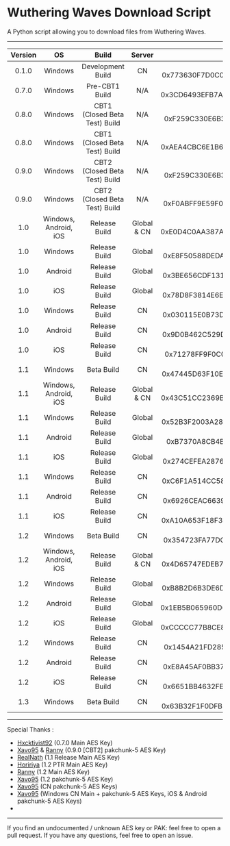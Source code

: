 # Wuthering Waves Download Script

A Python script allowing you to download files from Wuthering Waves.

___

| Version | OS | Build | Server |                                AES Keys                                 | Status |
|:-------:|:--:|:----:|:-------:|:----------------------------------------------------------------------:|:------:|
| 0.1.0 | Windows | Development Build | CN | Main Key: 0x773630F7D0C0516311D0598C538EB94AABAD423208F3633A98E34513557DE2C5 | Functional |
| 0.7.0 | Windows | Pre-CBT1 Build | N/A | Main Key: 0x3CD6493EFB7AE59DC3452D0F9CFF44D2CAD4BDC1FBA00DF7CC4FA4707A81AD75 | Functional |
| 0.8.0 | Windows | CBT1 (Closed Beta Test) Build | N/A | Main Key: 0xF259C330E6B308BF34086CF30013241A1277F6E25D8F580746C2E8829EA1E15F | Functional |
| 0.8.0 | Windows | CBT1 (Closed Beta Test) Build | N/A | pakchunk-5: 0xAEA4CBC6E1B6CCCD49F2426087AFDDC1F84662B45019BB6CBFFD62F470AFCDD5 | Functional |
| 0.9.0 | Windows | CBT2 (Closed Beta Test) Build | N/A | Main Key: 0xF259C330E6B308BF34086CF30013241A1277F6E25D8F580746C2E8829EA1E15F | Functional |
| 0.9.0 | Windows | CBT2 (Closed Beta Test) Build | N/A | pakchunk-5: 0xF0ABFF9E59F0A1C5723AA146CBC190B641E5528E18F2AF1AA364A741E80E3EC8 | Functional |
| 1.0 | Windows, Android, iOS | Release Build | Global & CN | Main Key: 0xE0D4C0AA387A268B29C397E3C0CAD934522EFC96BE5526D6288EA26351CDACC9 | Functional |
| 1.0 | Windows | Release Build | Global | pakchunk-5 : 0xE8F50588DEDAE3C5158E78FA7349A2C1E09CEC20B4A0FA4B2CF82C0ADDEFE2EA | Functional |
| 1.0 | Android | Release Build | Global | pakchunk-5 : 0x3BE656CDF13186E14E15E2A088FDB6D888DF8890501305F882B6751D655BC91D | Untested |
| 1.0 | iOS | Release Build | Global | pakchunk-5 : 0x78D8F3814E6EB5AE71466DEDE1BA6F1C22DB5769455924B9D10A4C3E89E364D9 | Untested |
| 1.0 | Windows | Release Build | CN | pakchunk-5 : 0x030115E0B73D89503D64D89FA4CA4966C16FC3B366AEE6A1BE3954F5EDD09661 | Untested |
| 1.0 | Android | Release Build | CN | pakchunk-5 : 0x9D0B462C529DBA54DF23E18FAA758591798ED477AC664316F1C1F97992F0C3CE | Untested |
| 1.0 | iOS | Release Build | CN | pakchunk-5 : 0x71278FF9F0C0B607908EFCAC4EA412E763144F011746EE0BF55A86EE950DE787 | Untested |
| 1.1 | Windows | Beta Build | CN | Main Key: 0x47445D63F10E5EB004B8D3352A58C3E8444E1F7D1907A442D204161C71C567DC | Functional |
| 1.1 | Windows, Android, iOS | Release Build | Global & CN| Main Key: 0x43C51CC2369B9DD195EDCF426C78E30E99D7514DC14E8C03A831E128A3941010 | Functional |
| 1.1 | Windows | Release Build | Global | pakchunk-5 : 0x52B3F2003A28C3145C98866BEECC3F884051140E03CC42946A89DB126AD55E9C | Functional |
| 1.1 | Android | Release Build | Global | pakchunk-5 : 0xB7370A8CB4BF5BECACA1325DDC0FF17F7E20C1145962D2F5CEA4CD0BB984EE | Untested |
| 1.1 | iOS | Release Build | Global | pakchunk-5 : 0x274CEFEA28768C320ECA33736968D98EE31DEC6C32536A862C8E7954EA0EB3F7 | Untested |
| 1.1 | Windows | Release Build | CN | pakchunk-5 : 0xC6F1A514CC58A88C1FE934E93DBD6E532EA5A00C2A2C9E4AE7774832BFF0686D | Untested |
| 1.1 | Android | Release Build | CN | pakchunk-5 : 0x6926CEAC6639B4E18DA566BB00BC4F0BE67E98768E4121C733F3AC033E1D4586 | Functional |
| 1.1 | iOS | Release Build | CN | pakchunk-5 : 0xA10A653F18F3497FABC2F8EC39EACA8AC3379CD53B92CEA17C05B41A0C4507C8 | Functional |
| 1.2 | Windows | Beta Build | CN | Main Key: 0x354723FA77DC52B9080B8B7518BE1FF6E8D12D7BE56F4050C5B472E0C6E90A70 | Functional |
| 1.2 | Windows, Android, iOS | Release Build | Global & CN | Main Key: 0x4D65747EDEB74A1DE116B1DD147CF79CD6C082F0DB7908E1BBD37F0428426469 | Functional |
| 1.2 | Windows | Release Build | Global | pakchunk-5: 0xB8B2D6B3DE6DA30113D7139BA95BD62E5E91EEAAAA3EBA7F7CD8261EEAA7F992 | Functional |
| 1.2 | Android | Release Build | Global | pakchunk-5: 0x1EB5B065960D66252A35CD1AC712078E8F471C0BA93B0CFFFC958F3D2112B9F1F | Untested |
| 1.2 | iOS | Release Build | Global | pakchunk-5: 0xCCCCC77B8CE81898DA9AE9FDBF7AB5B2A80A70C38177A5999010C75193586231 | Untested |
| 1.2 | Windows | Release Build | CN | pakchunk-5 : 0x1454A21FD285F51959AF0164EEBD8AE81D725BF499F13525539E7A1568F0E9D8 | Untested |
| 1.2 | Android | Release Build | CN | pakchunk-5 : 0xE8A45AF0BB37E139C328309340E0958292A8A07007FE7E3A771AA8D74099F5D6 | Untested |
| 1.2 | iOS | Release Build | CN | pakchunk-5 : 0x6651BB4632FE9D8FC5B78BF8F41DB0DF4EFFB338C127434CD093D6AA368050E3 | Untested |
| 1.3 | Windows | Beta Build | CN | Main Key: 0x63B32F1F0DFB84CD4763EA5BC430D305AFDF126774CC3CCDB6CE0CEF3115256F | Functional |
___
Special Thanks : 
- [Hxcktivist92](https://github.com/Hxcktivist92) (0.7.0 Main AES Key)
- [Xavo95](https://github.com/xavo95) & [Ranny](https://github.com/Rannytheory) (0.9.0 [CBT2] pakchunk-5 AES Key)
- [RealNath](https://github.com/RealNath) (1.1 Release Main AES Key)
- [Hoririya](https://github.com/Hororiya) (1.2 PTR Main AES Key)
- [Ranny](https://github.com/Rannytheory) (1.2 Main AES Key)
- [Xavo95](https://github.com/xavo95) (1.2 pakchunk-5 AES Key)
- [Xavo95](https://github.com/xavo95) (CN pakchunk-5 AES Keys)
- [Xavo95](https://github.com/xavo95) (Windows CN Main + pakchunk-5 AES Keys, iOS & Android pakchunk-5 AES Keys)
- 

___
If you find an undocumented / unknown AES key or PAK: feel free to open a pull request. If you have any
questions, feel free to open an issue.
